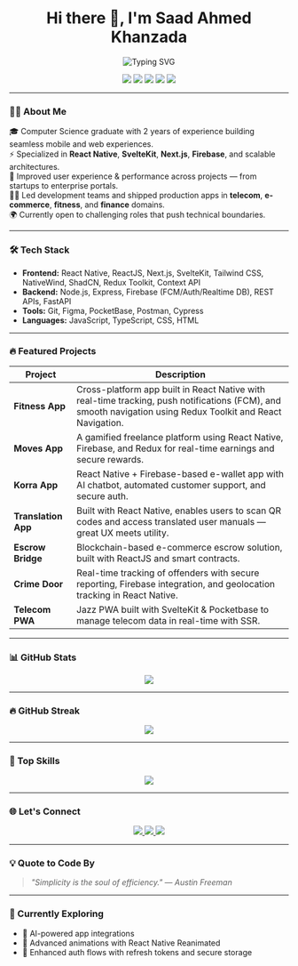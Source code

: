 <h1 align="center">Hi there 👋, I'm Saad Ahmed Khanzada</h1>
<p align="center">
  <img src="https://readme-typing-svg.demolab.com?font=Fira+Code&pause=1000&center=true&width=435&lines=Lets+build+something+amazing+together!" alt="Typing SVG" />

</p>

<p align="center">
  <img src="https://img.shields.io/badge/ReactJS-%2361DAFB?style=flat&logo=react&logoColor=white" />
  <img src="https://img.shields.io/badge/Node.js-%23339933?style=flat&logo=node.js&logoColor=white" />
  <img src="https://img.shields.io/badge/React Native-20232A?style=flat&logo=react&logoColor=61DAFB" />
  <img src="https://img.shields.io/badge/SvelteKit-FF3E00?style=flat&logo=svelte&logoColor=white" />
  <img src="https://img.shields.io/badge/Firebase-FFCA28?style=flat&logo=firebase&logoColor=black" />
</p>

---

### 🧑‍💻 About Me

🎓 Computer Science graduate with 2 years of experience building seamless mobile and web experiences.  
⚡ Specialized in **React Native**, **SvelteKit**, **Next.js**, **Firebase**, and scalable architectures.  
🚀 Improved user experience & performance across projects — from startups to enterprise portals.  
👨‍💻 Led development teams and shipped production apps in **telecom**, **e-commerce**, **fitness**, and **finance** domains.  
🌍 Currently open to challenging roles that push technical boundaries.

---

### 🛠️ Tech Stack

- **Frontend:** React Native, ReactJS, Next.js, SvelteKit, Tailwind CSS, NativeWind, ShadCN, Redux Toolkit, Context API  
- **Backend:** Node.js, Express, Firebase (FCM/Auth/Realtime DB), REST APIs, FastAPI  
- **Tools:** Git, Figma, PocketBase, Postman, Cypress  
- **Languages:** JavaScript, TypeScript, CSS, HTML

---

### 🔥 Featured Projects

| Project | Description |
|--------|-------------|
| **Fitness App** | Cross-platform app built in React Native with real-time tracking, push notifications (FCM), and smooth navigation using Redux Toolkit and React Navigation. |
| **Moves App** | A gamified freelance platform using React Native, Firebase, and Redux for real-time earnings and secure rewards. |
| **Korra App** | React Native + Firebase-based e-wallet app with AI chatbot, automated customer support, and secure auth. |
| **Translation App** | Built with React Native, enables users to scan QR codes and access translated user manuals — great UX meets utility. |
| **Escrow Bridge** | Blockchain-based e-commerce escrow solution, built with ReactJS and smart contracts. |
| **Crime Door** | Real-time tracking of offenders with secure reporting, Firebase integration, and geolocation tracking in React Native. |
| **Telecom PWA** | Jazz PWA built with SvelteKit & Pocketbase to manage telecom data in real-time with SSR. |

---

### 📊 GitHub Stats

<p align="center">
  <img src="https://github-readme-stats.vercel.app/api?username=Saad-Ahmed-Khanzada&show_icons=true&theme=tokyonight&hide_title=true" />
</p>

---

### 🔥 GitHub Streak

<p align="center">
  <img src="https://streak-stats.demolab.com?user=Saad-Ahmed-Khanzada&theme=tokyonight&hide_border=true" />
</p>

---

### 🧠 Top Skills

<p align="center">
  <img src="https://skillicons.dev/icons?i=react,reactnative,nextjs,nodejs,typescript,javascript,redux,firebase,svelte,html,css,git,figma" />
</p>

---

### 🌐 Let's Connect

<p align="center">
  <a href="https://linkedin.com/in/saad-ahmed-khanzada" target="_blank">
    <img src="https://img.shields.io/badge/LinkedIn-Connect-blue?style=for-the-badge&logo=linkedin" />
  </a>
  <a href="mailto:saadkhanzada1@gmail.com">
    <img src="https://img.shields.io/badge/Gmail-SendMail-red?style=for-the-badge&logo=gmail" />
  </a>
  <a href="https://saad-ahmed-khanzada-portfolio.vercel.app/" target="_blank">
    <img src="https://img.shields.io/badge/Portfolio-Live-green?style=for-the-badge&logo=vercel" />
  </a>
</p>

---

### 💡 Quote to Code By

> *"Simplicity is the soul of efficiency." — Austin Freeman*

---

### 🧭 Currently Exploring

- 🧠 AI-powered app integrations
- 📱 Advanced animations with React Native Reanimated
- 🔐 Enhanced auth flows with refresh tokens and secure storage
